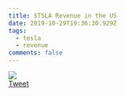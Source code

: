 ```yaml
---
title: $TSLA Revenue in the US
date: 2019-10-29T19:36:30.929Z
tags:
  - tesla
  - revenue
comments: false
---
```

<img src="https://pbs.twimg.com/media/EIC9l8LWwAMKd5s?format=jpg&name=medium">
<br>
<a href="https://twitter.com/TESLAcharts/status/1189158766052286465">Tweet</a>
